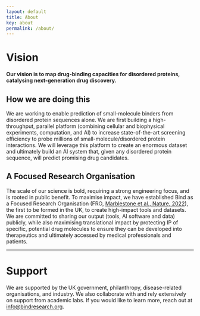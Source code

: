 ```yaml
---
layout: default
title: About
key: about
permalink: /about/
---
```


# Vision
<b>Our vision is to map drug-binding capacities for disordered proteins, catalysing next-generation drug discovery.</b>

## How we are doing this
We are working to enable prediction of small-molecule binders from disordered protein sequences alone. We are first building a high-throughput, parallel platform (combining cellular and biophysical experiments, computation, and AI) to increase state-of-the-art screening efficiency to probe millions of small-molecule/disordered protein interactions. We will leverage this platform to create an enormous dataset and ultimately build an AI system that, given any disordered protein sequence, will predict promising drug candidates.

## A Focused Research Organisation
The scale of our science is bold, requiring a strong engineering focus, and is rooted in public benefit. To maximise impact, we have established Bind as a Focused Research Organisation (FRO, [Marblestone et al., Nature, 2022](https://doi.org/10.1038/d41586-022-00018-5)), the first to be formed in the UK, to create high-impact tools and datasets. We are committed to sharing our output (tools, AI software and data) publicly, while also maximising translational impact by protecting IP of specific, potential drug molecules to ensure they can be developed into therapeutics and ultimately accessed by medical professionals and patients. 

---

# Support
We are supported by the UK government, philanthropy, disease-related organisations, and industry. We also collaborate with and rely extensively on support from academic labs. If you would like to learn more, reach out at <a href="mailto:info@bindresearch.org">info@bindresearch.org</a>.

<!-- <img src="{{ site.baseurl }}/assets/images/Funded by UK Gov.png" style="width: 30%"> -->
